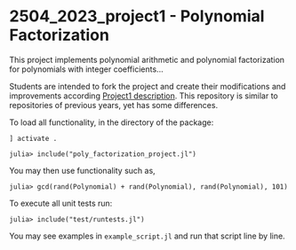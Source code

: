 # 2504_2023_project1 - Polynomial Factorization

This project implements polynomial arithmetic and polynomial factorization for polynomials with integer coefficients... 

Students are intended to fork the project and create their modifications and improvements according [Project1 description](https://courses.smp.uq.edu.au/MATH2504/2023/assessment_html/project1.html). This repository is similar to repositories of previous years, yet has some differences.

To load all functionality, in the directory of the package:

```
] activate .
```

```
julia> include("poly_factorization_project.jl")
```

You may then use functionality such as,

```
julia> gcd(rand(Polynomial) + rand(Polynomial), rand(Polynomial), 101)
```

To execute all unit tests run:

```
julia> include("test/runtests.jl")
```

You may see examples in `example_script.jl` and run that script line by line.
